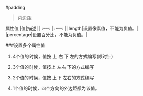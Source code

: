 #padding

>内边距


属性值
|值|描述|
| :---: | :---: |
|length|设置像素值，不能为负值。|
|percentage|设置百分比，不能为负值。|


###设置多个属性值

1. 4个值的时候，值按 上 右 下 左的方式编写(顺时针)

2. 3个值的时候，值按上  左右  下的方式编写

3. 2个值的时候，值按 上下   左右的方式编写

4. 1个值的时候，四个方向的外边距都为该值。
